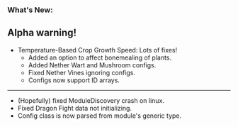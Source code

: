 ### What's New:

## Alpha warning!

* Temperature-Based Crop Growth Speed: Lots of fixes!
  * Added an option to affect bonemealing of plants.
  * Added Nether Wart and Mushroom configs.
  * Fixed Nether Vines ignoring configs.
  * Configs now support ID arrays.

***

* (Hopefully) fixed ModuleDiscovery crash on linux.
* Fixed Dragon Fight data not initializing.
* Config class is now parsed from module's generic type.